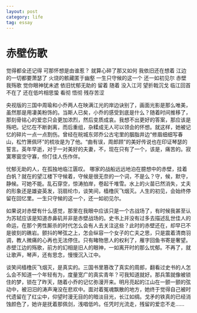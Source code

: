 ```yaml
---
layout: post
category: life
tag: essay
---
```


赤壁伤歌
===

觉得都全还记得  可那怀想是由谁惹？ 就算心碎了那又如何  我依旧还在想着
江边的一切都要萧瑟了  火烧的骸藏匿于幽壑  一生只守候的这一个  还一如初见尔
赤壁我殇歌  觉你眼神犹未遮  依旧忧郁无助的
留着  随着  没入江河
望折戟沉戈  临江回首不在了  还在低吟相思蛰
看彻  悟彻  残存苦涩  

央视版的三国中周瑜和小乔两人在映满江光的岸边诀别了，画面光影是那么唯美，虽然那是用凄美粉饰的。当斯人已矣，小乔的感受到底是什么？随着时间推移了，那刻骨铭心的爱恋只会更加浓烈，然后变质成哀。我想不出更好的答案，那应该是殇吧。记忆在不断剥离，而后重组，杂糅成无人可以领会的怀想。就这样，她被记忆的碎片一点一点割伤。曾经在皖城东郊乔公古宅里的胭脂井边“修眉细细写春山，松竹箫佩环”的梳妆是为了他。“曲有误，周郎顾”的美好传说也在印证琴瑟的誓言。英年早逝，对于一对美好的夫妻，不，现在只有了一个，该是，痛苦的。寂寞寒窗空守寡，伶仃佳人伤作伴。 

忧郁无助的人，在孤独地临江匮叹。 哪家的战船远远地泊在臆想中的赤壁，挂着白帆？就在的望江楼下守候着，守候是很无奈的一个词，不是么？守，候，默守，静候。可她不能。乱石穿空，惊涛拍岸，卷起千堆雪。水上的火苗已然消失，丈夫的形象还是雄姿英发，羽扇纶巾，谈笑间，樯橹灰飞烟灭。人生的初见，会始终停留在回忆里。一生只守候的这一个，还一如初见尔。 

如果说对赤壁有什么感觉，那里在我眼中应该只是一个古战场了，有时候我甚至认为苏轼应该是知道赤鼻矶并非是赤壁战场的。史书上并没有过多去描述乱世佳人的命运，在那个男性厮杀的时代怎么会有人去关注这些？此时的赤壁还在，却早已不是彼刻的礁岩。颤抖的琴弦之上，怎会纵容一个女子的亡夫之思，只是震着清商羽调，教人微痛的心再也无法停住。只有睹物思人的权利了，雁字回鱼书寄是奢望。赤壁江边的殇歌，前方的幻相是旧人的眼神，一如离开时的那么忧郁。不再了，就让歌声，琴声，还有思念，慢慢沉入江中。 

谈笑间樯橹灰飞烟灭，是真实的。三国书里篡改了真实的周郎，翻看过史书的人怎么会不知道一个年轻有为，度量宽广的真实青年？可我知道就好。那兵策就像被锁住的梦，锁在了昨天，随着小乔的记忆弥漫开来。明月亮起的江山在一颤一颤的弦动中，被汨汨的涛声淹没在悲欢中。面对着冤魂飘散的地方，她终于觉得自己被时代遗留在了红尘中，仰望时漫无目的的暗淡目光，长江如绸。戈矛的铁真的已经消蚀颜色了，她许是抚着那佩剑，浅唱低吟。任凭时光流走，残留的爱恋不走……
